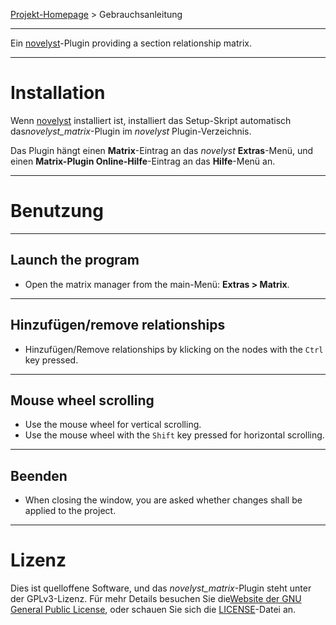 [Projekt-Homepage](https://peter88213.github.io/novelyst_matrix) > Gebrauchsanleitung

--- 

Ein [novelyst](https://peter88213.github.io/novelyst/)-Plugin providing a section relationship matrix.

---

# Installation

Wenn [novelyst](https://peter88213.github.io/novelyst/) installiert ist, installiert das Setup-Skript automatisch das*novelyst_matrix*-Plugin im *novelyst* Plugin-Verzeichnis.

Das Plugin hängt einen **Matrix**-Eintrag an das *novelyst* **Extras**-Menü, und einen **Matrix-Plugin Online-Hilfe**-Eintrag an das **Hilfe**-Menü an. 

---

# Benutzung

---

## Launch the program

- Open the matrix manager from the main-Menü: **Extras > Matrix**.

---

## Hinzufügen/remove relationships

- Hinzufügen/Remove relationships by klicking on the nodes with the `Ctrl` key pressed.

---

## Mouse wheel scrolling

- Use the mouse wheel for vertical scrolling.
- Use the mouse wheel with the `Shift` key pressed for horizontal scrolling.    

---

## Beenden 

- When closing the window, you are asked whether changes shall be applied to the project.

---

# Lizenz

Dies ist quelloffene Software, und das *novelyst_matrix*-Plugin steht unter der GPLv3-Lizenz. Für mehr Details besuchen Sie die[Website der GNU General Public License](https://www.gnu.org/licenses/gpl-3.0.de.html), oder schauen Sie sich die [LICENSE](https://github.com/peter88213/noveltree_matrix/blob/main/LICENSE)-Datei an.
